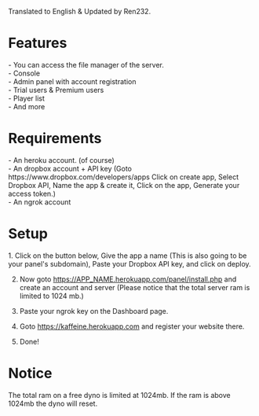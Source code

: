 Translated to English & Updated by Ren232.

<h1> Features </h1>
- You can access the file manager of the server.<br>
- Console<br>- Admin panel with account registration<br>
- Trial users & Premium users<br>
- Player list<br>
- And more


<h1> Requirements </h1>
- An heroku account. (of course)
<br>- An dropbox account + API key (Goto https://www.dropbox.com/developers/apps Click on create app, Select Dropbox API, Name the app & create it, Click on the app, Generate your access token.)
<br>- An ngrok account

<h1> Setup </h1>
1. Click on the button below, Give the app a name (This is also going to be your panel's subdomain), Paste your Dropbox API key, and click on deploy.

2. Now goto https://APP_NAME.herokuapp.com/panel/install.php and create an account and server (Please notice that the total server ram is limited to 1024 mb.)

3. Paste your ngrok key on the Dashboard page.

4. Goto https://kaffeine.herokuapp.com and register your website there.

5. Done!

<h1> Notice </h1>
The total ram on a free dyno is limited at 1024mb.
If the ram is above 1024mb the dyno will reset.
